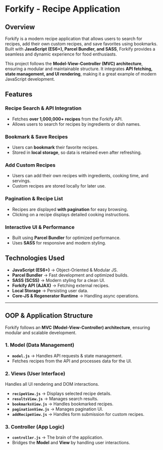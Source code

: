 # Forkify - Recipe Application

## Overview

Forkify is a modern recipe application that allows users to search for recipes, add their own custom recipes, and save favorites using bookmarks. Built with **JavaScript (ES6+), Parcel Bundler, and SASS**, Forkify provides a seamless and dynamic experience for food enthusiasts.

This project follows the **Model-View-Controller (MVC) architecture**, ensuring a modular and maintainable structure. It integrates **API fetching, state management, and UI rendering**, making it a great example of modern JavaScript development.


## Features

### Recipe Search & API Integration
- Fetches **over 1,000,000+ recipes** from the Forkify API.
- Allows users to search for recipes by ingredients or dish names.

### Bookmark & Save Recipes
- Users can **bookmark** their favorite recipes.
- Stored in **local storage**, so data is retained even after refreshing.

###  Add Custom Recipes
- Users can add their own recipes with ingredients, cooking time, and servings.
- Custom recipes are stored locally for later use.

### Pagination & Recipe List
- Recipes are displayed **with pagination** for easy browsing.
- Clicking on a recipe displays detailed cooking instructions.

### Interactive UI & Performance
- Built using **Parcel Bundler** for optimized performance.
- Uses **SASS** for responsive and modern styling.


## Technologies Used

- **JavaScript (ES6+)** → Object-Oriented & Modular JS.
- **Parcel Bundler** → Fast development and optimized builds.
- **SASS (SCSS)** → Modern styling for a clean UI.
- **Forkify API (AJAX)** → Fetching external recipes.
- **Local Storage** → Persisting user data.
- **Core-JS & Regenerator Runtime** → Handling async operations.

---

## OOP & Application Structure

Forkify follows an **MVC (Model-View-Controller) architecture**, ensuring modular and scalable development.

### **1. Model (Data Management)**
- **`model.js`** → Handles API requests & state management.
- Fetches recipes from the API and processes data for the UI.

### **2. Views (User Interface)**
Handles all UI rendering and DOM interactions.

- **`recipeView.js`** → Displays selected recipe details.
- **`resultsView.js`** → Manages search results.
- **`bookmarksView.js`** → Handles bookmarked recipes.
- **`paginationView.js`** → Manages pagination UI.
- **`addRecipeView.js`** → Handles form submission for custom recipes.

### **3. Controller (App Logic)**
- **`controller.js`** → The brain of the application.
- Bridges the **Model** and **View** by handling user interactions.


